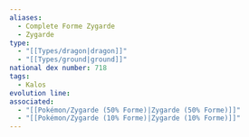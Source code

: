 ```yaml
---
aliases:
  - Complete Forme Zygarde
  - Zygarde
type:
  - "[[Types/dragon|dragon]]"
  - "[[Types/ground|ground]]"
national dex number: 718
tags:
  - Kalos
evolution line: 
associated:
  - "[[Pokémon/Zygarde (50% Forme)|Zygarde (50% Forme)]]"
  - "[[Pokémon/Zygarde (10% Forme)|Zygarde (10% Forme)]]"
---
```


